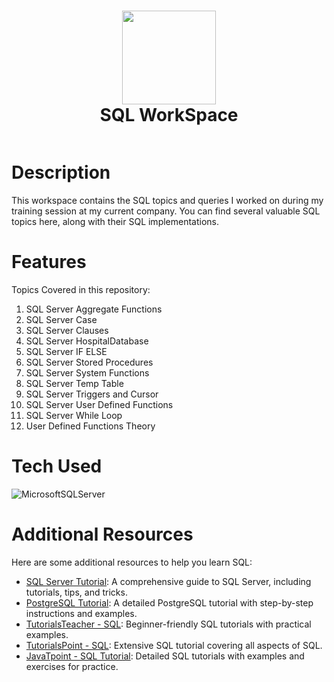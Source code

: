 <div align="center">
      <h1> <img src="![image](https://github.com/chirag876/SQLWorkSpace/assets/108919262/c4456288-a94a-4a81-a946-f14d27985edf)" width="150px"><br/>SQL WorkSpace</h1>
</div>
<p align="center"> <a href="https://www.linkedin.com/in/chiraggupta1706/" target="_blank"><img alt="" src="https://img.shields.io/badge/LinkedIn-0077B5?style=normal&logo=linkedin&logoColor=white" style="vertical-align:center" /></a> </p>

# Description
This workspace contains the SQL topics and queries I worked on during my training session at my current company. You can find several valuable SQL topics here, along with their SQL implementations.

# Features
Topics Covered in this repository:
1. SQL Server Aggregate Functions
2. SQL Server Case
3. SQL Server Clauses
4. SQL Server HospitalDatabase
5. SQL Server IF ELSE
6. SQL Server Stored Procedures
7. SQL Server System Functions
8. SQL Server Temp Table
9. SQL Server Triggers and Cursor
10. SQL Server User Defined Functions
11. SQL Server While Loop
12. User Defined Functions Theory

# Tech Used
![MicrosoftSQLServer](https://img.shields.io/badge/Microsoft%20SQL%20Server-CC2927?style=for-the-badge&logo=microsoft%20sql%20server&logoColor=white)

# Additional Resources
Here are some additional resources to help you learn SQL:

- [SQL Server Tutorial](https://www.sqlservertutorial.net/): A comprehensive guide to SQL Server, including tutorials, tips, and tricks.
- [PostgreSQL Tutorial](https://www.postgresqltutorial.com/): A detailed PostgreSQL tutorial with step-by-step instructions and examples.
- [TutorialsTeacher - SQL](https://www.tutorialsteacher.com/sql): Beginner-friendly SQL tutorials with practical examples.
- [TutorialsPoint - SQL](https://www.tutorialspoint.com/sql/index.htm): Extensive SQL tutorial covering all aspects of SQL.
- [JavaTpoint - SQL Tutorial](https://www.javatpoint.com/sql-tutorial): Detailed SQL tutorials with examples and exercises for practice.
